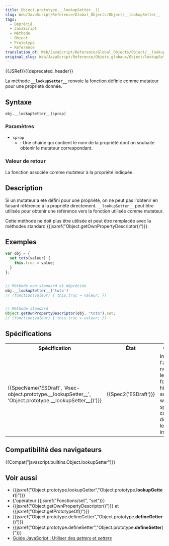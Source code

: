 ```yaml
---
title: Object.prototype.__lookupSetter__()
slug: Web/JavaScript/Reference/Global_Objects/Object/__lookupSetter__
tags:
  - Déprécié
  - JavaScript
  - Méthode
  - Object
  - Prototype
  - Reference
translation_of: Web/JavaScript/Reference/Global_Objects/Object/__lookupSetter__
original_slug: Web/JavaScript/Reference/Objets_globaux/Object/lookupSetter
---
```

{{JSRef}}{{deprecated_header}}

La méthode **`__lookupSetter__`** renvoie la fonction définie comme mutateur pour une propriété donnée.

## Syntaxe

    obj.__lookupSetter__(sprop)

### Paramètres

- `sprop`
  - : Une chaîne qui contient le nom de la propriété dont on souhaite obtenir le mutateur correspondant.

### Valeur de retour

La fonction associée comme mutateur à la propriété indiquée.

## Description

Si un mutateur a été défini pour une propriété, on ne peut pas l'obtenir en faisant référence à la propriété directement. `__lookupSetter__` peut être utilisée pour obtenir une référence vers la fonction utilisée comme mutateur.

Cette méthode ne doit plus être utilisée et peut être remplacée avec la méthodes standard {{jsxref("Object.getOwnPropertyDescriptor()")}}.

## Exemples

```js
var obj = {
  set toto(valeur) {
    this.truc = value;
  }
};


// Méthode non-standard et dépréciée
obj.__lookupSetter__('toto')
// (function(valeur) { this.truc = valeur; })


// Méthode standard
Object.getOwnPropertyDescriptor(obj, "toto").set;
// (function(valeur) { this.truc = valeur; })
```

## Spécifications

<table class="spectable standard-table">
  <tbody>
    <tr>
      <th scope="col">Spécification</th>
      <th scope="col">État</th>
      <th scope="col">Commentaires</th>
    </tr>
    <tr>
      <td>
        {{SpecName('ESDraft', '#sec-object.prototype.__lookupSetter__', 'Object.prototype.__lookupSetter__()')}}
      </td>
      <td>{{Spec2('ESDraft')}}</td>
      <td>
        Incluse dans l'annexe normative pour les fonctionnalités historiques
        liées aux navigateurs web (la spécification codifie ce qui est déjà
        présent dans les différentes implémentations).
      </td>
    </tr>
  </tbody>
</table>

## Compatibilité des navigateurs

{{Compat("javascript.builtins.Object.lookupSetter")}}

## Voir aussi

- {{jsxref("Object.prototype.lookupGetter","Object.prototype.__lookupGetter__()")}}
- L'opérateur {{jsxref("Fonctions/set", "set")}}
- {{jsxref("Object.getOwnPropertyDescriptor()")}} et {{jsxref("Object.getPrototypeOf()")}}
- {{jsxref("Object.prototype.defineGetter","Object.prototype.__defineGetter__()")}}
- {{jsxref("Object.prototype.defineSetter","Object.prototype.__defineSetter__()")}}
- [Guide JavaScript : Utiliser des _getters_ et _setters_](/fr/docs/Web/JavaScript/Guide/Utiliser_les_objets#D.C3.A9finir_des_getters_et_setters)
